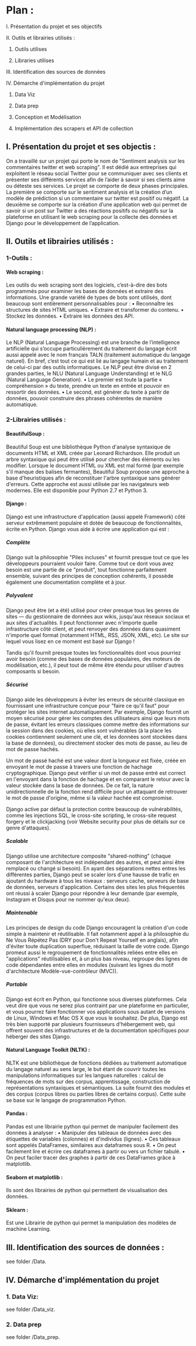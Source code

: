 # Plan :
I.	Présentation du projet et ses objectifs

II.	Outils et librairies utilisés :

1.	Outils utilises

2.	Libraries utilises

III.	Identification des sources de données

IV.	Démarche d'implémentation du projet

1.	Data Viz

2.	Data prep

3.	Conception et Modélisation 

4.	Implémentation des scrapers et API de collection


## I.	Présentation du projet et ses objectis :
On a travaillé sur un projet qui porte le nom de "Sentiment analysis sur les commentaires twitter et web scraping".
Il est dédié aux entreprises qui exploitent le réseau social Twitter pour se communiquer avec ses clients et présenter ses différents services afin de l’aider à savoir si ses clients aime ou déteste ses services.
 Le projet se comporte de deux phases principales. La première se comporte sur le sentiment analysis et la création d’un modèle de prédiction si un commentaire sur twitter est positif ou négatif.
La deuxième se comporte sur la création d’une application web qui permet de savoir si un post sur Twitter a des réactions positifs ou négatifs sur la plateforme en utilisant le web scraping pour la collecte des données et Django pour le développement de l’application.

## II.	Outils et librairies utilisés :

### 1-Outils :

#### Web scraping :
Les outils du web scraping sont des logiciels, c’est-à-dire des bots programmés pour examiner les bases de données et extraire des informations. Une grande variété de types de bots sont utilisés, dont beaucoup sont entièrement personnalisables pour :
•	Reconnaître les structures de sites HTML uniques.
•	Extraire et transformer du contenu.
•	Stockez les données.
•	Extraire les données des API.
#### Natural language processing (NLP) :
Le NLP (Natural Language Processing) est une branche de l’intelligence artificielle qui s’occupe particulièrement du traitement du langage écrit aussi appelé avec le nom français TALN (traitement automatique du langage naturel). En bref, c’est tout ce qui est lié au langage humain et au traitement de celui-ci par des outils informatiques.
Le NLP peut être divisé en 2 grandes parties, le NLU (Natural Language Understanding) et le NLG (Natural Language Generation).
•	Le premier est toute la partie « compréhension » du texte, prendre un texte en entrée et pouvoir en ressortir des données.
•	Le second, est générer du texte à partir de données, pouvoir construire des phrases cohérentes de manière automatique.

### 2-Librairies utilisés :

#### BeautifulSoup : 

Beautiful Soup est une bibliothèque Python d'analyse syntaxique de documents HTML et XML créée par Leonard Richardson. Elle produit un arbre syntaxique qui peut être utilisé pour chercher des éléments ou les modifier. Lorsque le document HTML ou XML est mal formé (par exemple s'il manque des balises fermantes), Beautiful Soup propose une approche à base d'heuristiques afin de reconstituer l'arbre syntaxique sans générer d'erreurs. Cette approche est aussi utilisée par les navigateurs web modernes. Elle est disponible pour Python 2.7 et Python 3.

#### Django :
Django est une infrastructure d'application (aussi appelé Framework) côté serveur extrêmement populaire et dotée de beaucoup de fonctionnalités, écrite en Python. 
Django vous aide à écrire une application qui est :

##### Complète

Django suit la philosophie "Piles incluses" et fournit presque tout ce que les développeurs pourraient vouloir faire. Comme tout ce dont vous avez besoin est une partie de ce "produit", tout fonctionne parfaitement ensemble, suivant des principes de conception cohérents, il possède également une documentation complète et à jour.

##### Polyvalent

Django peut être (et a été) utilisé pour créer presque tous les genres de sites — du gestionnaire de données aux wikis, jusqu'aux réseaux sociaux et aux sites d'actualités. Il peut fonctionner avec n'importe quelle infrastructure côté client, et peut renvoyer des données dans quasiment n'importe quel format (notamment HTML, RSS, JSON, XML, etc). Le site sur lequel vous lisez en ce moment est basé sur Django !

Tandis qu'il fournit presque toutes les fonctionnalités dont vous pourriez avoir besoin (comme des bases de données populaires, des moteurs de modélisation, etc.), il peut tout de même être étendu pour utiliser d'autres composants si besoin.

##### Sécurisé

Django aide les développeurs à éviter les erreurs de sécurité classique en fournissant une infrastructure conçue pour "faire ce qu'il faut" pour protéger les sites internet automatiquement. Par exemple, Django fournit un moyen sécurisé pour gérer les comptes des utilisateurs ainsi que leurs mots de passe, évitant les erreurs classiques comme mettre des informations sur la session dans des cookies, où elles sont vulnérables (à la place les cookies contiennent seulement une clé, et les données sont stockées dans la base de données), ou directement stocker des mots de passe, au lieu de mot de passe hachés.

Un mot de passé haché est une valeur dont la longueur est fixée, créée en envoyant le mot de passe à travers une fonction de hachage cryptographique. Django peut vérifier si un mot de passe entré est correct en l'envoyant dans la fonction de hachage et en comparant le retour avec la valeur stockée dans la base de données. De ce fait, la nature unidirectionnelle de la fonction rend difficile pour un attaquant de retrouver le mot de passe d'origine, même si la valeur hachée est compromise.

Django active par défaut la protection contre beaucoup de vulnérabilités, comme les injections SQL, le cross-site scripting, le cross-site request forgery et le clickjacking (voir Website security pour plus de détails sur ce genre d'attaques).

##### Scalable

Django utilise une architecture composite "shared-nothing" (chaque composant de l'architecture est indépendant des autres, et peut ainsi être remplacé ou changé si besoin). En ayant des séparations nettes entres les différentes parties, Django peut se scaler lors d'une hausse de trafic en ajoutant du hardware à tous les niveaux : serveurs cache, serveurs de base de données, serveurs d'application. Certains des sites les plus fréquentés ont réussi à scaler Django pour répondre à leur demande (par exemple, Instagram et Disqus pour ne nommer qu'eux deux).

##### Maintenable

Les principes de design du code Django encouragent la création d'un code simple à maintenir et réutilisable. Il fait notamment appel à la philosophie du Ne Vous Répétez Pas (DRY pour Don't Repeat Yourself en anglais), afin d'éviter toute duplication superflue, réduisant la taille de votre code. Django promeut aussi le regroupement de fonctionnalités reliées entre elles en "applications" réutilisables et, à un plus bas niveau, regroupe des lignes de code dépendantes entre elles en modules (suivant les lignes du motif d'architecture Modèle-vue-contrôleur (MVC)).

##### Portable

Django est écrit en Python, qui fonctionne sous diverses plateformes. Cela veut dire que vous ne serez plus contraint par une plateforme en particulier, et vous pourrez faire fonctionner vos applications sous autant de versions de Linux, Windows et Mac OS X que vous le souhaitez. De plus, Django est très bien supporté par plusieurs fournisseurs d'hébergement web, qui offrent souvent des infrastructures et de la documentation spécifiques pour héberger des sites Django.

#### Natural Language Toolkit (NLTK) :
NLTK est une bibliothèque de fonctions dédiées au traitement automatique du langage naturel au sens large, le but étant de couvrir toutes les manipulations informatiques sur les langues naturelles : calcul de fréquences de mots sur des corpus, apprentissage, construction de représentations syntaxiques et sémantiques. La suite fournit des modules et des corpus (corpus libres ou parties libres de certains corpus). Cette suite se base sur le langage de programmation Python. 

#### Pandas :
Pandas est une librairie python qui permet de manipuler facilement des données à analyser :
•	Manipuler des tableaux de données avec des étiquettes de variables (colonnes) et d'individus (lignes).
•	Ces tableaux sont appelés DataFrames, similaires aux dataframes sous R.
•	On peut facilement lire et écrire ces dataframes à partir ou vers un fichier tabulé.
•	On peut faciler tracer des graphes à partir de ces DataFrames grâce à matplotlib.

#### Seaborn et matplotlib :
Ils sont des librairies de python qui permettent de visualisation des données. 

#### Sklearn :
Est une Librairie de python qui permet la manipulation des modèles de machine Learning.

## III.	Identification des sources de données :
see folder /Data.

## IV.	Démarche d'implémentation du projet

### 1.	Data Viz:

see folder /Data_viz.

### 2.	Data prep

see folder /Data_prep.

